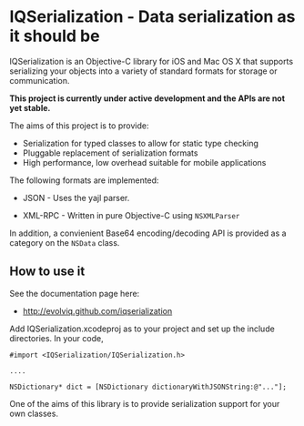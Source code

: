 IQSerialization - Data serialization as it should be
====================================================

IQSerialization is an Objective-C library for iOS and Mac OS X that supports serializing your objects into a
variety of standard formats for storage or communication.

**This project is currently under active development and the APIs are not yet stable.**

The aims of this project is to provide:
* Serialization for typed classes to allow for static type checking
* Pluggable replacement of serialization formats
* High performance, low overhead suitable for mobile applications

The following formats are implemented:

* JSON - Uses the yajl parser.

* XML-RPC - Written in pure Objective-C using `NSXMLParser`
  
In addition, a convienient Base64 encoding/decoding API is provided as a category on the `NSData` class.

How to use it
-------------

See the documentation page here:

* http://evolviq.github.com/iqserialization

Add IQSerialization.xcodeproj as to your project and set up the include directories. In your code, 

    #import <IQSerialization/IQSerialization.h>
    
    ....
    
    NSDictionary* dict = [NSDictionary dictionaryWithJSONString:@"..."];
    
One of the aims of this library is to provide serialization support for your own classes.
